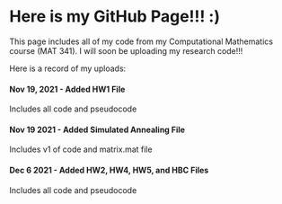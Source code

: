 # Here is my GitHub Page!!! :)
 This page includes all of my code from my Computational Mathematics course (MAT 341). I will soon be uploading my research code!!! 
 
 
 
 Here is a record of my uploads:

#### Nov 19, 2021 - Added HW1 File
 Includes all code and pseudocode

#### Nov 19 2021 - Added Simulated Annealing File
 Includes v1 of code and matrix.mat file
 
#### Dec 6 2021 - Added HW2, HW4, HW5, and HBC Files
 Includes all code and pseudocode
